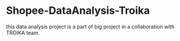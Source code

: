 # Shopee-DataAnalysis-Troika
this data analysis project is a part of big project in a collaboration with TROIKA team.
